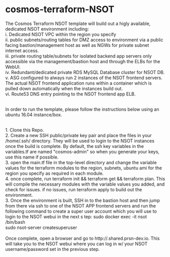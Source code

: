 # cosmos-terraform-NSOT

The Cosmos Terraform NSOT template will build out a higly available, dedicated NSOT environment including:
<br /> i. Dedicated NSOT VPC within the region you specify
<br /> ii. public subnets/routing tables for DMZ access to environment via a public facing bastion/management host as well as NGWs for                private subnet internet access.
<br />iii. private routing table/subnets for isolated backend app servers only accessible via the management/bastion host and through the            ELBs for the WebUI.
<br />iv.  Redundant/dedicated private RDS MySQL Database cluster for NSOT DB.
<br />v.   ASG configured to always run 2 instances of the NSOT frontend servers. The actual NSOT frontend application runs within a                  container which is pulled down automatically when the instances build out.
<br />vi.  Route53 DNS entry pointing to the NSOT frontend app ELB.

<br /> In order to run the template, please follow the instructions below using an ubuntu 16.04 instance/box.

<br /> 1. Clone this Repo.
<br /> 2. Create a new SSH public/private key pair and place the files in your /home/.ssh/ directory. They will be used to login to the NSOT instances once the build is complete. By default, the ssh key variables in the variables.tf are named "cosmos-admin" so when you generate your keys, use this name if possible.
<br /> 3. open the main.tf file in the top-level directory and change the variable values for the terraform modules to the region, subnets, ubuntu ami for the region you specify as required in each module. 
<br /> 4. once complete, run terraform init && terraform get && terraform plan. This will compile the necessary modules with the variable           values you added, and check for issues. if no issues, run terraform apply to build out the environment.
<br /> 3. Once the environment is built, SSH in to the bastion host and then jump from there via ssh to one of the NSOT APP frontend                 servers and run the following command to create a super user account which you will use to login to the NSOT webui in the next s           tep: sudo docker exec -it nsot /bin/bash
<br />         sudo nsot-server createsuperuser
<br />
<br />   Once complete, open a browser and go to http://<dns name you specified for the DNS var in the NSOT module>.shared.prsn-dev.io.            This will take you to the NSOT webui where you can log in w/ your NSOT username/password set in the previous step.
